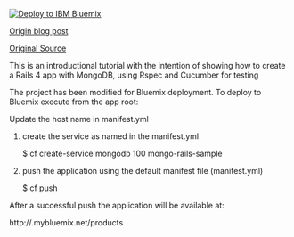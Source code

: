 [![Deploy to IBM Bluemix](https://bluemix.net/deploy/button.png)](https://bluemix.net/deploy?repository=https://hub.jazz.net/git/iwinoto/rails-mongo-sample/)

[Origin blog post](http://moredevideas.com/getting-started-rails-4-with-mongodb/)

[Original Source](https://github.com/ezilocchi/rails_with_mongo_example.git)

This is an introductional tutorial with the intention of showing how to create a Rails 4 app with MongoDB, using Rspec and Cucumber for testing

The project has been modified for Bluemix deployment.
To deploy to Bluemix execute from the app root:

Update the host name in manifest.yml

 1. create the service as named in the manifest.yml

    $ cf create-service mongodb 100 mongo-rails-sample

 2. push the application using the default manifest file (manifest.yml)

    $ cf push

After a successful push the application will be available at:

   http://<your host name>.mybluemix.net/products

